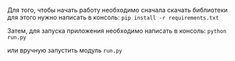 Для того, чтобы начать работу необходимо сначала скачать библиотеки
для этого нужно написать в консоль:
`pip install -r requirements.txt`

Затем, для запуска приложения необходимо написать в консоль:
`python run.py`

или вручную запустить модуль `run.py`